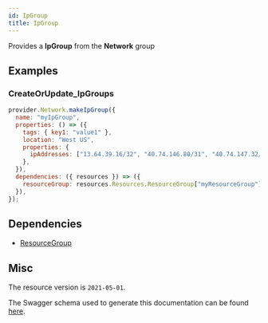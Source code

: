 ```yaml
---
id: IpGroup
title: IpGroup
---
```

Provides a **IpGroup** from the **Network** group
## Examples
### CreateOrUpdate_IpGroups
```js
provider.Network.makeIpGroup({
  name: "myIpGroup",
  properties: () => ({
    tags: { key1: "value1" },
    location: "West US",
    properties: {
      ipAddresses: ["13.64.39.16/32", "40.74.146.80/31", "40.74.147.32/28"],
    },
  }),
  dependencies: ({ resources }) => ({
    resourceGroup: resources.Resources.ResourceGroup["myResourceGroup"],
  }),
});

```
## Dependencies
- [ResourceGroup](../Resources/ResourceGroup.md)
## Misc
The resource version is `2021-05-01`.

The Swagger schema used to generate this documentation can be found [here](https://github.com/Azure/azure-rest-api-specs/tree/main/specification/network/resource-manager/Microsoft.Network/stable/2021-05-01/ipGroups.json).
